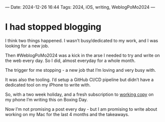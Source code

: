 —
Date: 2024-12-26 16:44
Tags: 2024, iOS, writing, WeblogPoMo2024
—

# I had stopped blogging

I think two things happened. I wasn’t busy/dedicated to my work, and I was looking for a new job. 

Then #WeblogPoMo2024 was a kick in the arse I needed to try and write on the web every day. So I did, almost everyday for a whole month. 

The trigger for me stopping - a new job that I’m loving and very busy with. 

It was also the tooling. I’d setup a GitHub CI/CD pipeline but didn’t have a dedicated tool on my iPhone to write with. 

So, with a two week holiday, and a fresh subscription to [working copy](https://workingcopy.app/) on my phone I’m writing this on Boxing Day. 

Now I’m not promising a post every day - but I am promising to write about working on my Mac for the last 4 months and the takeaways. 